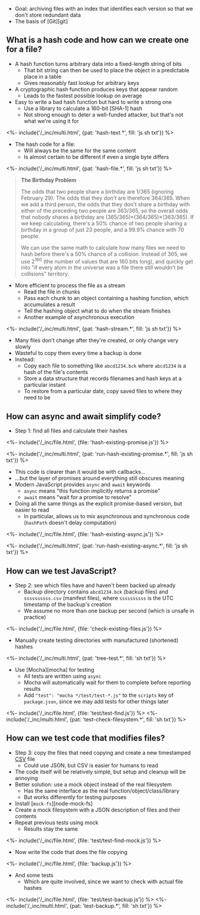 ---
---

-   Goal: archiving files with an index that identifies each version so that we don't store redundant data
-   The basis of [Git][git]

## What is a hash code and how can we create one for a file?

-   A <g key="hash_function">hash function</g> turns arbitrary data into a fixed-length string of bits
    -   That bit string can then be used to place the object in a predictable place in a table
    -   Gives reasonably fast lookup for arbitrary keys
-   A <g key="cryptographic_hash_function">cryptographic hash function</g> produces keys that appear random
    -   Leads to the fastest possible lookup on average
-   Easy to write a bad hash function but hard to write a strong one
    -   Use a library to calculate a 160-bit [SHA-1] hash
    -   Not strong enough to deter a well-funded attacker, but that's not what we're using it for

<%- include('/_inc/multi.html', {pat: 'hash-text.*', fill: 'js sh txt'}) %>

-   The hash code for a file:
    -   Will always be the same for the same content
    -   Is almost certain to be different if even a single byte differs

<%- include('/_inc/multi.html', {pat: 'hash-file.*', fill: 'js sh txt'}) %>

> **The Birthday Problem**
>
> The odds that two people share a birthday are 1/365 (ignoring February 29).
> The odds that they *don't* are therefore 364/365.
> When we add a third person,
> the odds that they don't share a birthday with either of the preceding two people are 363/365,
> so the overall odds that nobody shares a birthday are (365/365)×(364/365)×(363/365).
> If we keep calculating, there's a 50% chance of two people sharing a birthday in a group of just 23 people,
> and a 99.9% chance with 70 people.
>
> We can use the same math to calculate how many files we need to hash before there's a 50% chance of a collision.
> Instead of 365, we use 2<sup>160</sup> (the number of values that are 160 bits long),
> and quickly get into "if every atom in the universe was a file there still wouldn't be collisions" territory.

-   More efficient to process the file as a <g key="stream">stream</g>
    -   Read the file in chunks
    -   Pass each chunk to an object containing a hashing function, which accumulates a result
    -   Tell the hashing object what to do when the stream finishes
    -   Another example of <g key="asynchronous">asynchronous</g> execution

<%- include('/_inc/multi.html', {pat: 'hash-stream.*', fill: 'js sh txt'}) %>

-   Many files don't change after they're created, or only change very slowly
-   Wasteful to copy them every time a backup is done
-   Instead:
    -   Copy each file to something like `abcd1234.bck` where `abcd1234` is a hash of the file's contents
    -   Store a data structure that records filenames and hash keys at a particular instant
    -   To restore from a particular date, copy saved files to where they need to be

## How can async and await simplify code?

-   Step 1: find all files and calculate their hashes

<%- include('/_inc/file.html', {file: 'hash-existing-promise.js'}) %>

<%- include('/_inc/multi.html', {pat: 'run-hash-existing-promise.*', fill: 'js sh txt'}) %>

-   This code is clearer than it would be with callbacks…
-   …but the layer of promises around everything still obscures meaning
-   Modern JavaScript provides `async` and `await` keywords
    -   `async` means "this function implicitly returns a promise"
    -   `await` means "wait for a promise to resolve"
-   Doing all the same things as the explicit promise-based version, but easier to read
    -   In particular, allows us to mix asynchronous and synchronous code (`hashPath` doesn't delay computation)

<%- include('/_inc/file.html', {file: 'hash-existing-async.js'}) %>

<%- include('/_inc/multi.html', {pat: 'run-hash-existing-async.*', fill: 'js sh txt'}) %>

## How can we test JavaScript?

-   Step 2: see which files have and haven't been backed up already
    -   Backup directory contains `abcd1234.bck` (backup files) and `ssssssssss.csv` (manifest files),
        where `ssssssssss` is the <g key="utc">UTC</g> <g key="timestamp">timestamp</g> of the backup's creation
    -   We assume no more than one backup per second (which is unsafe in practice)

<%- include('/_inc/file.html', {file: 'check-existing-files.js'}) %>

-   Manually create testing directories with manufactured (shortened) hashes

<%- include('/_inc/multi.html', {pat: 'tree-test.*', fill: 'sh txt'}) %>

-   Use [Mocha][mocha] for testing
    -   All tests are written using `async`
    -   Mocha will automatically wait for them to complete before reporting results
    -   Add `"test": "mocha */test/test-*.js"` to the `scripts` key of `package.json`,
        since we may add tests for other things later

<%- include('/_inc/file.html', {file: 'test/test-find.js'}) %>
<%- include('/_inc/multi.html', {pat: 'test-check-filesystem.*', fill: 'sh txt'}) %>

## How can we test code that modifies files?

-   Step 3: copy the files that need copying and create a new timestamped [CSV](#csv) file
    -   Could use JSON, but CSV is easier for humans to read
-   The code itself will be relatively simple, but setup and cleanup will be annoying
-   Better solution: use a <g key="mock_object">mock object</g> instead of the real filesystem
    -   Has the same interface as the real function/object/class/library
    -   But works differently for testing purposes
-   Install [`mock-fs`][node-mock-fs]
-   Create a mock filesystem with a JSON description of files and their contents
-   Repeat previous tests using mock
    -   Results stay the same

<%- include('/_inc/file.html', {file: 'test/test-find-mock.js'}) %>

-   Now write the code that does the file copying

<%- include('/_inc/file.html', {file: 'backup.js'}) %>

-   And some tests
    -   Which are quite involved, since we want to check with actual file hashes

<%- include('/_inc/file.html', {file: 'test/test-backup.js'}) %>
<%- include('/_inc/multi.html', {pat: 'test-backup.*', fill: 'sh txt'}) %>
